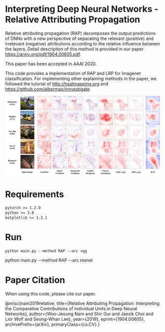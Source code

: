# Interpreting Deep Neural Networks - Relative Attributing Propagation
Relative attributing propagation (RAP) decomposes the output predictions of DNNs with a new perspective of separating the relevant (positive) and irrelevant (negative) attributions according to the relative influence between the layers.
Detail description of this method is provided in our paper https://arxiv.org/pdf/1904.00605.pdf.

This paper has been accepted in AAAI 2020.

This code provides a implementation of RAP and LRP for Imagenet classification.
For implementing other explaining methods in the paper, we followed the tutorial of http://heatmapping.org and https://github.com/albermax/innvestigate.

![Alt text](/Figure.png)

# Requirements
	pytorch >= 1.2.0
	python >= 3.6
	matplotlib >= 1.3.1

# Run

	python main.py --method RAP --arc vgg
  python main.py --method RAP --arc resnet
  



# Paper Citation
When using this code, please cite our paper.

  @misc{nam2019relative,
      title={Relative Attributing Propagation: Interpreting the Comparative Contributions of Individual Units in Deep Neural Networks},
      author={Woo-Jeoung Nam and Shir Gur and Jaesik Choi and Lior Wolf and Seong-Whan Lee},
      year={2019},
      eprint={1904.00605},
      archivePrefix={arXiv},
      primaryClass={cs.CV}
  }
